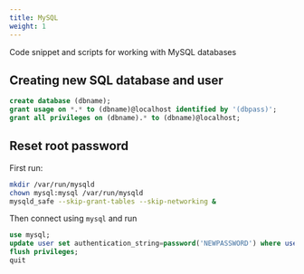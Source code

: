 ```yaml
---
title: MySQL
weight: 1
---
```


Code snippet and scripts for working with MySQL databases

Creating new SQL database and user
----------------------------------

```sql
create database (dbname);
grant usage on *.* to (dbname)@localhost identified by '(dbpass)';
grant all privileges on (dbname).* to (dbname)@localhost;
```

Reset root password
-------------------

First run:

```bash
mkdir /var/run/mysqld
chown mysql:mysql /var/run/mysqld
mysqld_safe --skip-grant-tables --skip-networking &
```

Then connect using `mysql` and run

```sql
use mysql;
update user set authentication_string=password('NEWPASSWORD') where user='root';
flush privileges;
quit
```
